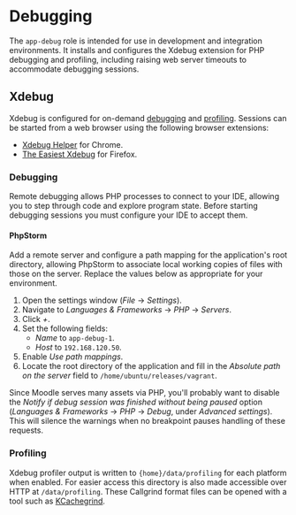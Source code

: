# Debugging

The `app-debug` role is intended for use in development and integration environments. It installs and configures the Xdebug extension for PHP debugging and profiling, including raising web server timeouts to accommodate debugging sessions.


## Xdebug

Xdebug is configured for on-demand [debugging](https://xdebug.org/docs/remote) and [profiling](https://xdebug.org/docs/profiler). Sessions can be started from a web browser using the following browser extensions:

* [Xdebug Helper](https://chrome.google.com/webstore/detail/xdebug-helper/eadndfjplgieldjbigjakmdgkmoaaaoc?hl=en) for Chrome.
* [The Easiest Xdebug](https://addons.mozilla.org/en-US/firefox/addon/the-easiest-xdebug/) for Firefox.

### Debugging

Remote debugging allows PHP processes to connect to your IDE, allowing you to step through code and explore program state. Before starting debugging sessions you must configure your IDE to accept them.

#### PhpStorm

Add a remote server and configure a path mapping for the application's root directory, allowing PhpStorm to associate local working copies of files with those on the server. Replace the values below as appropriate for your environment.

1. Open the settings window (_File_ -> _Settings_).
2. Navigate to _Languages & Frameworks_ -> _PHP_ -> _Servers_.
3. Click _+_.
4. Set the following fields:
    * _Name_ to `app-debug-1`.
    * _Host_ to `192.168.120.50`.
5. Enable _Use path mappings_.
6. Locate the root directory of the application and fill in the _Absolute path on the server_ field to `/home/ubuntu/releases/vagrant`.

Since Moodle serves many assets via PHP, you'll probably want to disable the _Notify if debug session was finished without being paused_ option (_Languages & Frameworks_ -> _PHP_ -> _Debug_, under _Advanced settings_). This will silence the warnings when no breakpoint pauses handling of these requests.

### Profiling

Xdebug profiler output is written to `{home}/data/profiling` for each platform when enabled. For easier access this directory is also made accessible over HTTP at `/data/profiling`. These Callgrind format files can be opened with a tool such as [KCachegrind](https://kcachegrind.github.io/).
